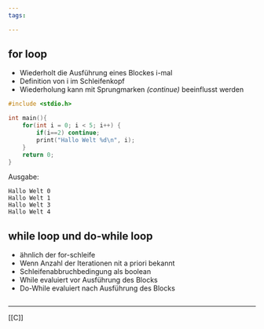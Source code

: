 ```yaml
---
tags:

---
```

## for loop
- Wiederholt die Ausführung eines Blockes i-mal
- Definition von i im Schleifenkopf
- Wiederholung kann mit Sprungmarken *(continue)* beeinflusst werden
```C
#include <stdio.h>

int main(){
	for(int i = 0; i < 5; i++) {
		if(i==2) continue;
		print("Hallo Welt %d\n", i);
	}
	return 0;
}
```
Ausgabe:
```
Hallo Welt 0
Hallo Welt 1
Hallo Welt 3
Hallo Welt 4
```


## while loop und do-while loop
- ähnlich der for-schleife
- Wenn Anzahl der Iterationen nit a priori bekannt
- Schleifenabbruchbedingung als boolean
- While evaluiert vor Ausführung des Blocks
- Do-While evaluiert nach Ausführung des Blocks
```C

```

---
[[C]]